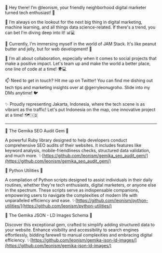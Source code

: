 👋 Hey there! I’m @leonism, your friendly neighborhood digital marketer turned tech enthusiast! 🚀

👀 I’m always on the lookout for the next big thing in digital marketing, machine learning, and all things data science-related. If there's a trend, you can bet I'm diving deep into it! 📊💻

🌱 Currently, I'm immersing myself in the world of JAM Stack. It's like peanut butter and jelly, but for web development! 🍞

💞️ I’m all about collaboration, especially when it comes to social projects that make a positive impact. Let's team up and make the world a better place, one line of code at a time! 🌍💻

📫 Need to get in touch? Hit me up on Twitter! You can find me dishing out tech tips and marketing insights over at @gerryleonugroho. Slide into my DMs anytime! 🐦

✨ Proudly representing Jakarta, Indonesia, where the tech scene is as vibrant as the traffic! Let's put Indonesia on the map, one innovative project at a time! 🗺️🇮🇩

---

🚀 The Gemika SEO Audit Gem 🚀 

A powerful Ruby library designed to help developers conduct comprehensive SEO audits of their websites. It includes features like keyword analysis, mobile-friendliness checks, structured data validation, and much more. 
✨[https://github.com/leonism/gemika_seo_audit_gem/](https://github.com/leonism/gemika_seo_audit_gem/)

🚀 Python Utilities 🚀 

A compilation of Python scripts designed to assist individuals in their daily routines, whether they're tech enthusiasts, digital marketers, or anyone else in the spectrum. These scripts serve as indispensable companions, empowering users to navigate the complexities of modern life with unparalleled efficiency and ease. 
✨[https://github.com/leonism/python-utilities/](https://github.com/leonism/python-utilities/)

🚀 The Gemika JSON - LD Images Schema 🚀 

Discover this exceptional gem, crafted to simplify adding structured data to your website. Enhance visibility and accessibility to search engines effortlessly, bidding farewell to manual complexities and embracing digital efficiency.
✨[https://github.com/leonism/gemika-json-ld-images/](https://github.com/leonism/gemika-json-ld-images/)

